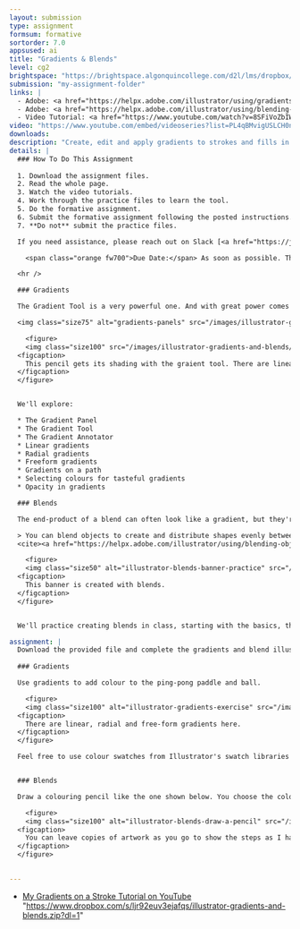 ```yaml
---
layout: submission
type: assignment
formsum: formative
sortorder: 7.0
appsused: ai
title: "Gradients & Blends"
level: cg2
brightspace: "https://brightspace.algonquincollege.com/d2l/lms/dropbox/user/folder_submit_files.d2l?db=289097&grpid=0&isprv=0&bp=0&ou=314364"
submission: "my-assignment-folder"
links: |
  - Adobe: <a href="https://helpx.adobe.com/illustrator/using/gradients.html" target="_blank" title="Apply & Edit Gradients">Apply & Edit Gradients</a>
  - Adobe: <a href="https://helpx.adobe.com/illustrator/using/blending-objects.html" target="_blank" title="Blend Objects">Blend Objects</a>
  - Video Tutorial: <a href="https://www.youtube.com/watch?v=8SFiVoZbIW8" target="_blank" title="Gradients on a Stroke">Gradients on a Stroke</a>
video: "https://www.youtube.com/embed/videoseries?list=PL4qBMvigUSLCH0nGq1ZceFuwNCRRUxB3E"
downloads:
description: "Create, edit and apply gradients to strokes and fills in Adobe Illustrator."
details: |
  ### How To Do This Assignment
  
  1. Download the assignment files.
  2. Read the whole page.
  3. Watch the video tutorials.
  4. Work through the practice files to learn the tool.
  5. Do the formative assignment.
  6. Submit the formative assignment following the posted instructions.
  7. **Do not** submit the practice files.

  If you need assistance, please reach out on Slack [<a href="https://join.slack.com/t/2022graphicde-wu69873/shared_invite/zt-crlvp4tc-olmVUudBP3iCKBOEleiYSA" title="Link to Slack Workspace" target="_blank">Link to Slack workspace</a>]. Everyone must be on Slack!

    <span class="orange fw700">Due Date:</span> As soon as possible. The actual date is April 10, 2020

  <hr />

  ### Gradients

  The Gradient Tool is a very powerful one. And with great power comes great responsibility. We'll learn to wield it like a true Jedi Master. The danger here is to create muddy colour transitions between our gradient stops. We'll build a drawing of a pencil using gradients in class. Once you're done, you'll possess secrets of the Gradient Tool.

  <img class="size75" alt="gradients-panels" src="/images/illustrator-gradients-and-blends/gradients-panel.jpg">

    <figure>
    <img class="size100" src="/images/illustrator-gradients-and-blends/gradients-pencil.jpg" alt="gradients-pencil">
  <figcaption>
    This pencil gets its shading with the graient tool. There are linear and freeform gradients.
  </figcaption>
  </figure>


  We'll explore:

  * The Gradient Panel
  * The Gradient Tool
  * The Gradient Annotator
  * Linear gradients
  * Radial gradients
  * Freeform gradients
  * Gradients on a path
  * Selecting colours for tasteful gradients
  * Opacity in gradients

  ### Blends

  The end-product of a blend can often look like a gradient, but they're much more versatile.

  > You can blend objects to create and distribute shapes evenly between two objects. You can also blend between two open paths to create a smooth transition between objects, or you can combine blends of colors and objects to create color transitions in the shape of a particular object.
  <cite><a href="https://helpx.adobe.com/illustrator/using/blending-objects.html" target="_blank" title="Adobe: Blends">Adobe</a></cite>

    <figure>
    <img class="size50" alt="illustrator-blends-banner-practice" src="/images/illustrator-gradients-and-blends/illustrator-blends-banner-practice.jpg">
  <figcaption>
    This banner is created with blends.
  </figcaption>
  </figure>


  We'll practice creating blends in class, starting with the basics, then move on to more advanced techniques. We'll draw a banner like this one, which contains a number of blends. Some are masked. Some are not. They're all stacked to create this wonderful graphic.

assignment: |
  Download the provided file and complete the gradients and blend illustrations as directed below.
  
  ### Gradients

  Use gradients to add colour to the ping-pong paddle and ball.

    <figure>
    <img class="size100" alt="illustrator-gradients-exercise" src="/images/illustrator-gradients-and-blends/illustrator-gradients-exercise.jpg">
  <figcaption>
    There are linear, radial and free-form gradients here.
  </figcaption>
  </figure>

  Feel free to use colour swatches from Illustrator's swatch libraries to get the wood colours. Add them to your Swatches panel


  ### Blends

  Draw a colouring pencil like the one shown below. You choose the colour of the pencil. These are the steps.

    <figure>
    <img class="size100" alt="illustrator-blends-draw-a-pencil" src="/images/illustrator-gradients-and-blends/illustrator-blends-draw-a-pencil.jpg">
  <figcaption>
    You can leave copies of artwork as you go to show the steps as I have done above.
  </figcaption>
  </figure>

  
---
```

  * [My Gradients on a Stroke Tutorial on YouTube](https://www.youtube.com/watch?v=8SFiVoZbIW8)
 "https://www.dropbox.com/s/ljr92euv3ejafqs/illustrator-gradients-and-blends.zip?dl=1"